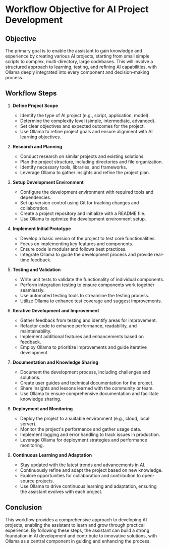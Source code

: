 # Workflow Objective for AI Project Development

## Objective
The primary goal is to enable the assistant to gain knowledge and experience by creating various AI projects, starting from small simple scripts to complex, multi-directory, large codebases. This will involve a structured approach to learning, testing, and refining AI capabilities, with Ollama deeply integrated into every component and decision-making process.

## Workflow Steps

1. **Define Project Scope**
   - Identify the type of AI project (e.g., script, application, model).
   - Determine the complexity level (simple, intermediate, advanced).
   - Set clear objectives and expected outcomes for the project.
   - Use Ollama to refine project goals and ensure alignment with AI learning objectives.

2. **Research and Planning**
   - Conduct research on similar projects and existing solutions.
   - Plan the project structure, including directories and file organization.
   - Identify necessary tools, libraries, and frameworks.
   - Leverage Ollama to gather insights and refine the project plan.

3. **Setup Development Environment**
   - Configure the development environment with required tools and dependencies.
   - Set up version control using Git for tracking changes and collaboration.
   - Create a project repository and initialize with a README file.
   - Use Ollama to optimize the development environment setup.

4. **Implement Initial Prototype**
   - Develop a basic version of the project to test core functionalities.
   - Focus on implementing key features and components.
   - Ensure code is modular and follows best practices.
   - Integrate Ollama to guide the development process and provide real-time feedback.

5. **Testing and Validation**
   - Write unit tests to validate the functionality of individual components.
   - Perform integration testing to ensure components work together seamlessly.
   - Use automated testing tools to streamline the testing process.
   - Utilize Ollama to enhance test coverage and suggest improvements.

6. **Iterative Development and Improvement**
   - Gather feedback from testing and identify areas for improvement.
   - Refactor code to enhance performance, readability, and maintainability.
   - Implement additional features and enhancements based on feedback.
   - Employ Ollama to prioritize improvements and guide iterative development.

7. **Documentation and Knowledge Sharing**
   - Document the development process, including challenges and solutions.
   - Create user guides and technical documentation for the project.
   - Share insights and lessons learned with the community or team.
   - Use Ollama to ensure comprehensive documentation and facilitate knowledge sharing.

8. **Deployment and Monitoring**
   - Deploy the project to a suitable environment (e.g., cloud, local server).
   - Monitor the project's performance and gather usage data.
   - Implement logging and error handling to track issues in production.
   - Leverage Ollama for deployment strategies and performance monitoring.

9. **Continuous Learning and Adaptation**
   - Stay updated with the latest trends and advancements in AI.
   - Continuously refine and adapt the project based on new knowledge.
   - Explore opportunities for collaboration and contribution to open-source projects.
   - Use Ollama to drive continuous learning and adaptation, ensuring the assistant evolves with each project.

## Conclusion
This workflow provides a comprehensive approach to developing AI projects, enabling the assistant to learn and grow through practical experience. By following these steps, the assistant can build a strong foundation in AI development and contribute to innovative solutions, with Ollama as a central component in guiding and enhancing the process.
